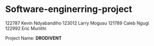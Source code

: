 # Software-enginerring-project
122787 Kevin Ndyabandiho
123012	Larry Mogusu
121789	 Caleb Ngugi
122992	Eric Muriithi

Project Name: **DRODIVENT**

